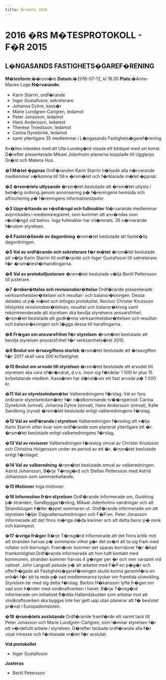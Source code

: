 ```yaml
---
title: Årsmöte 2016
---
```

<h1>2016 �RS M�TESPROTOKOLL - F�R 2015</h1>
<h2>L�NGASANDS FASTIGHETS�GAREF�RENING</h2>
<strong>M�tesform:</strong>��rsm�te
<strong>Datum:</strong>�2016-07-12, kl 18.30
<strong>Plats:</strong>�Anne-Maries Loge
<strong>N�rvarande:</strong>
<ul>
 	<li>Karin Starrin, ordf�rande</li>
 	<li>Inger Gustafsson, sekreterare</li>
 	<li>Johanna Dyhre, kass�r</li>
 	<li>Marie Lundgren-Carlgren, ledamot</li>
 	<li>Peter Jonasson, ledamot</li>
 	<li>Hans Andersson, ledamot</li>
 	<li>Therese Troedsson, ledamot</li>
 	<li>Carina Dynebrink, ledamot</li>
 	<li>samt ytterligare 35 medlemmar i L�ngasands Fastighets�garef�rening</li>
</ul>
Kv�llen inleddes med att Ulla Lundeg�rd visade ett bildspel med sin konst. D�refter presenterade Mikael Jidenholm planerna kopplade till Ugglarps Gr�nt och Matens Hus.

<strong>�1 M�tet �ppnas</strong>
Ordf�randen Karin Starrin h�lsade alla n�rvarande medlemmar v�lkomna till 59:e �rsm�tet och f�rklarade m�tet �ppnat.

<strong>�2 �rsm�tets utlysande</strong>
�rsm�tet beslutade att �rsm�tet utlysts i beh�rig ordning genom annonsering p� f�reningens hemsida och affischering p� f�reningens informationstavlor.

<strong>�3 Uppr�ttande av r�stl�ngd och fullmakter</strong>
N�rvarande medlemmar avprickades i medlemsregistret, som kommer att anv�ndas som r�stl�ngd vid behov. Inga fullmakter har inl�mnats. 35 n�rvarande f�rutom styrelsen.

<strong>�4 Fastst�llande av dagordning</strong>
�rsm�tet beslutade att fastst�lla dagordningen.

<strong>�5 Val av ordf�rande och sekreterare f�r m�tet</strong>
�rsm�tet beslutade att v�lja Karin Starrin till ordf�rande och Inger Gustafsson till sekreterare f�r �rsm�tesf�rhandlingarna.

<strong>�6 Val av protokolljusterare</strong>
�rsm�tet beslutade v�lja Bertil Pettersson till justerare.

<strong>�7 �rsber�ttelse och revisionsber�ttelse</strong>
Ordf�rande presenterade verksamhetsber�ttelsen och resultat- och balansr�kningen. Dessa delades ut p� m�tet och bifogas protokollet.
Revisor Christer Knutsson tillstyrkte revisionsber�ttelsen, resultat och balansr�kning samt rekommenderade att styrelsen ska bevilja styrelsens ansvarsfrihet.
�rsm�tet beslutade att godk�nna verksamhetsber�ttelsen och resultat- och balansr�kningen och l�gga dessa till handlingarna.

<strong>�8 Fr�gan om ansvarsfrihet f�r styrelsen</strong>
�rsm�tet beslutade att bevilja styrelsen ansvarsfrihet f�r verksamhets�ret 2015.

<strong>�9 Beslut om �rsavgiftens storlek</strong>
�rsm�tet beslutade att �rsavgiften f�r 2017 skall vara 200 kr/fastighet.

<strong>�10 Beslut om arvode till styrelsen</strong>
�rsm�tet beslutade att arvodet till styrelsen ska vara of�r�ndrat, d.v.s. inom sig f�rdelar 1 500 kr plus 15 kr/betalande medlem. Kass�ren har d�rut�ver ett fast arvode p� 1 000 kr.

<strong>�11 Val av styrelseledam�ter</strong>
Valberedningens f�rslag:
Val av fyra ordinarie styrelseledam�ter f�r n�stkommande tv��rsperiod: Carina Dynebrink (omval), Johanna Dyhre (omval), Hans Andersson (omval), Kalle Sandborg (nyval)
�rsm�tet beslutade enligt valberedningens f�rslag.

<strong>�12 Val av ordf�rande i styrelsen</strong>
Valberedningen f�reslog att v�lja Karin Starrin sitter kvar som ordf�rande som planerat ytterligare ett �r.
�rsm�tet beslutade enligt valberedningens f�rslag.

<strong>�13 Val av revisorer</strong>
Valberedningen f�reslog omval av Christer Knutsson och Christina Holgersson under en period av ett �r.
�rsm�tet beslutade enligt f�rslaget.

<strong>�14 Val av valberedning</strong>
�rsm�tet beslutade omval av valberedningen. Astrid Johansson, B�rje T�nsg�rd och Stellan Pettersson med Astrid Johansson som sammankallande.

<strong>�15 Motioner</strong>
Inga motioner.

<strong>�16 Information fr�n styrelsen</strong>
Ordf�rande informerade om, Guidning p� stranden, Sandbyggart�vling, Mikael Jidenholms vandringar och att Strandstugan h�ller �ppet sommaren ut.
Ordf�rande informerade om att styrelsen f�ljer Dagvattensutredningen och F�P:en.
Peter Jonasson informerade att det finns m�nga d�da kaniner och att detta beror p� mink och kaninpest.

<strong>�17 �vriga fr�gor</strong>
B�rje T�nsg�rd informerade att det finns kritik mot att stranden harvas p� sommaren vilket g�r det sv�rt att ta sig fram med rollator och barnvagn. Fram�ver kommer det sparas korridorer f�r �kad framkomlighet.Ordf�rande informerade att hon haft kontakt med kommunen, stranden kommer harvas 4 g�nger per �r och mer varsamt vid vattnet.
John Langvall pekade p� att arbetet med F�P:en p�g�r och efterfr�gade att Fastighets�garef�reingen skulle kunna genomf�ra en enk�t f�r att ta reda p� vad medlemmarna tycker om framtida utveckling. Styrelsen tar med sig detta f�rslag.
Barbro H�kansson lyfte fr�gan om vad som h�nder med vindkraftverken i havet. B�rje T�nsg�rd informerade om initiativet R�dda Hallandskusten som arbetar mot att vindkraftsverken ska byggas inte har gett upp utan planerar att f� beslutet pr�vat i Europadomstolen.

<strong>�18 �rsm�tets avslutande</strong>
Ordf�rande framf�rde ett varmt tack till Peter Jonasson och Marie Lundgren-Carlgren, som l�mnar styrelsen f�r ett v�rdefullt arbete i styrelsen. D�refter tackade ordf�rande alla f�r visat intresse och f�rklarade m�tet f�r avslutat.

<strong>Vid protokollet</strong>
<ul>
 	<li>Inger Gustafsson</li>
</ul>
<strong>Justeras</strong>
<ul>
 	<li>Bertil Petersson</li>
</ul>